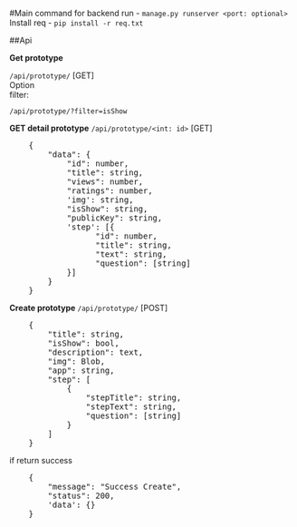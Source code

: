 #Main command for backend
run - `manage.py runserver <port: optional>`<br>
Install req - `pip install -r req.txt`

##Api

**Get prototype**<br>

`/api/prototype/` [GET] <br>
Option<br>
filter:
    
    /api/prototype/?filter=isShow   
**GET detail prototype**
`/api/prototype/<int: id>` [GET]<br>
<pre>
    {
        "data":	{
            "id": number,
            "title": string,
            "views": number,
            "ratings": number,
            'img': string,
            "isShow": string,
            "publicKey": string,
            'step': [{
                  "id": number,
                  "title": string,
                  "text": string,
                  "question": [string] 
            }]
        }
    }
</pre>

**Create prototype**
`/api/prototype/` [POST]<br>
<pre>
    {
        "title": string,
        "isShow": bool,
        "description": text,
        "img": Blob,
        "app": string,
        "step": [
            {
                "stepTitle": string,
                "stepText": string,
                "question": [string]
            }
        ]
    }
</pre>
if return success
<pre>
    {
        "message": "Success Create",
        "status": 200,
        'data': {}
    }    
</pre>